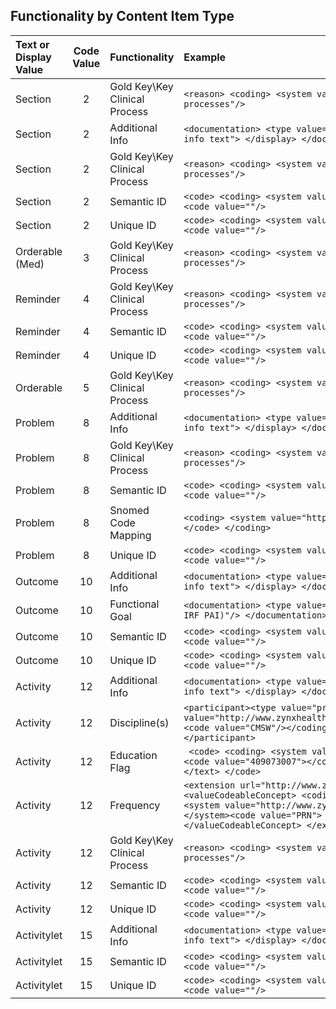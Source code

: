## Functionality by Content Item Type

| Text or Display Value   | Code Value    |   Functionality|   Example|
| :---------------- | :-----------: | :---------- | :---------- |
|Section|2|Gold Key\Key Clinical Process| ``` <reason> <coding> <system value="http://www.zynxhealth.com/codings/key-clinical-processes"/> ```|
|Section|2|Additional Info| ``` <documentation> <type value="documentation"></type> <display value="additional info text"> </display> </documentation> ```|
|Section|2|Gold Key\Key Clinical Process| ``` <reason> <coding> <system value="http://www.zynxhealth.com/codings/key-clinical-processes"/> ```|
|Section|2|Semantic ID | ``` <code> <coding> <system value="http://www.zynxhealth.com/codings/semantic-id"/> <code value=""/> ```|
|Section|2|Unique ID | ``` <code> <coding> <system value="http://www.zynxhealth.com/codings/unique-id"/> <code value=""/> ```|
|Orderable (Med)|3|Gold Key\Key Clinical Process| ``` <reason> <coding> <system value="http://www.zynxhealth.com/codings/key-clinical-processes"/> ```|
|Reminder|4|Gold Key\Key Clinical Process| ``` <reason> <coding> <system value="http://www.zynxhealth.com/codings/key-clinical-processes"/> ```|
|Reminder|4|Semantic ID | ``` <code> <coding> <system value="http://www.zynxhealth.com/codings/semantic-id"/> <code value=""/> ```|
|Reminder|4|Unique ID | ``` <code> <coding> <system value="http://www.zynxhealth.com/codings/unique-id"/> <code value=""/> ```|
|Orderable|5|Gold Key\Key Clinical Process| ``` <reason> <coding> <system value="http://www.zynxhealth.com/codings/key-clinical-processes"/> ```|
|Problem|8|Additional Info| ``` <documentation> <type value="documentation"></type> <display value="additional info text"> </display> </documentation> ```|
|Problem|8|Gold Key\Key Clinical Process| ``` <reason> <coding> <system value="http://www.zynxhealth.com/codings/key-clinical-processes"/> ```|
|Problem|8|Semantic ID | ``` <code> <coding> <system value="http://www.zynxhealth.com/codings/semantic-id"/> <code value=""/> ```|
|Problem|8|Snomed Code Mapping|``` <coding> <system value="http://snomed.info/sct"></system> <code value="370388006"> </code> </coding> ```|
|Problem|8|Unique ID | ``` <code> <coding> <system value="http://www.zynxhealth.com/codings/unique-id"/> <code value=""/> ```|
|Outcome|10|Additional Info| ``` <documentation> <type value="documentation"></type> <display value="additional info text"> </display> </documentation>  ```|
|Outcome|10|Functional Goal| ``` <documentation> <type value="documentation"/> <display value="(CMS LTCH CARE, CMS IRF PAI)"/> </documentation> ```|
|Outcome|10|Semantic ID | ``` <code> <coding> <system value="http://www.zynxhealth.com/codings/semantic-id"/> <code value=""/> ```|
|Outcome|10|Unique ID | ``` <code> <coding> <system value="http://www.zynxhealth.com/codings/unique-id"/> <code value=""/> ```|
|Activity|12|Additional Info| ``` <documentation> <type value="documentation"></type> <display value="additional info text"> </display> </documentation>  ```|
|Activity|12|Discipline(s)| ``` <participant><type value="practitioner"/><role><coding><system value="http://www.zynxhealth.com/fhir/StructureDefinition/discipline/code"/>         <code value="CMSW"/></coding><text value="Case Manager/Social Worker"/></role></participant> ``` |
|Activity|12|Education Flag|```  <code> <coding> <system value="http://snomed.info/sct"></system> <code value="409073007"></code> </coding> <text value="Education (procedure)"> </text> </code>  ```|
|Activity|12|Frequency| ``` <extension url="http://www.zynxhealth.com/fhir/StructureDefinition/frequency"> <valueCodeableConcept> <coding> <system value="http://www.zynxhealth.com/fhir/StructureDefinition/frequency/code"> </system><code value="PRN"> </code></coding><text value="PRN - as needed"> </text></valueCodeableConcept> </extension> ``` |
|Activity|12|Gold Key\Key Clinical Process| ``` <reason> <coding> <system value="http://www.zynxhealth.com/codings/key-clinical-processes"/> ```|
|Activity|12|Semantic ID | ``` <code> <coding> <system value="http://www.zynxhealth.com/codings/semantic-id"/> <code value=""/> ```|
|Activity|12|Unique ID | ``` <code> <coding> <system value="http://www.zynxhealth.com/codings/unique-id"/> <code value=""/> ```|
|Activitylet|15|Additional Info| ``` <documentation> <type value="documentation"></type> <display value="additional info text"> </display> </documentation>  ```|
|Activitylet|15|Semantic ID | ``` <code> <coding> <system value="http://www.zynxhealth.com/codings/semantic-id"/> <code value=""/> ```|
|Activitylet|15|Unique ID | ``` <code> <coding> <system value="http://www.zynxhealth.com/codings/unique-id"/> <code value=""/> ```|
